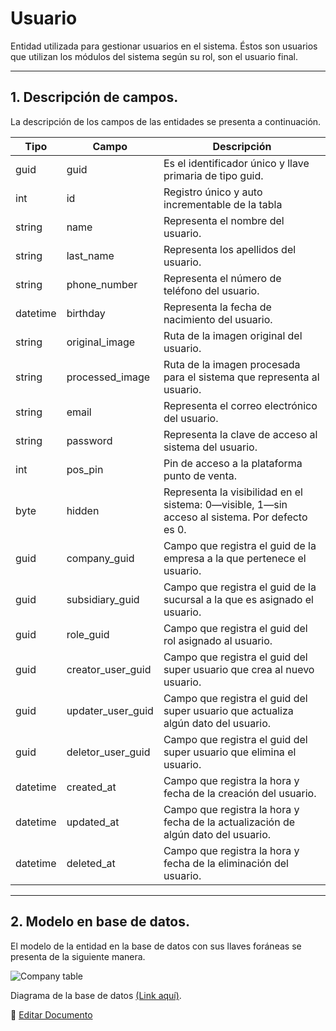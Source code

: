 # Usuario


Entidad utilizada para gestionar usuarios en el sistema. Éstos son usuarios que utilizan los módulos del sistema según su rol, son el usuario final.

---

## 1.   Descripción de campos.

La descripción de los campos de las entidades se presenta a continuación.

| Tipo | Campo | Descripción |
|-|-|-|
| guid | guid | Es el identificador único y llave primaria de tipo guid. |
| int | id | Registro único y auto incrementable de la tabla |
| string | name | Representa el nombre del usuario. |
| string | last_name | Representa los apellidos del usuario. |
| string | phone_number | Representa el número de teléfono del usuario. |
| datetime | birthday | Representa la fecha de nacimiento del usuario. |
| string | original_image | Ruta de la imagen original del usuario. |
| string | processed_image | Ruta de la imagen procesada para el sistema que representa al usuario. |
| string | email | Representa el correo electrónico del usuario. |
| string | password | Representa la clave de acceso al sistema del usuario. |
| int | pos_pin | Pin de acceso a la plataforma punto de venta. |
| byte | hidden | Representa la visibilidad en el sistema: 0—visible, 1—sin acceso al sistema. Por defecto es 0. |
| guid | company_guid | Campo que registra el guid de la empresa a la que pertenece el usuario. |
| guid | subsidiary_guid | Campo que registra el guid de la sucursal a la que es asignado el usuario. |
| guid | role_guid | Campo que registra el guid del rol asignado al usuario. |
| guid | creator_user_guid | Campo que registra el guid del super usuario que crea al nuevo usuario. |
| guid | updater_user_guid | Campo que registra el guid del super usuario que actualiza algún dato del usuario. |
| guid | deletor_user_guid | Campo que registra el guid del super usuario que elimina el usuario. |
| datetime | created_at | Campo que registra la hora y fecha de la creación del usuario. |
| datetime | updated_at | Campo que registra la hora y fecha de la actualización de algún dato del usuario. |
| datetime | deleted_at | Campo que registra la hora y fecha de la eliminación del usuario. |

--- 

## 2.  Modelo en base de datos.

El modelo de la entidad en la base de datos con sus llaves foráneas se presenta de la siguiente manera.

![Company table](/images/UserTable.png)

Diagrama de la base de datos [(Link aquí)](https://app.diagrams.net/#G12bfdBfGq1QhoH-HbKd0D5KDiGZxJKMYT).

📝 [Editar Documento](https://github.com/4uRest/documentation)